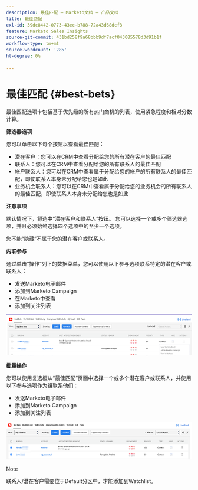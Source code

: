 ```yaml
---
description: 最佳匹配 — Marketo文档 — 产品文档
title: 最佳匹配
exl-id: 39dc8442-0773-43ec-b788-72a43d68dcf3
feature: Marketo Sales Insights
source-git-commit: 431bd258f9a68bbb9df7acf043085578d3d91b1f
workflow-type: tm+mt
source-wordcount: '285'
ht-degree: 0%

---
```


# 最佳匹配 {#best-bets}

最佳匹配选项卡包括基于优先级的所有热门商机的列表，使用紧急程度和相对分数计算。

**筛选器选项**

您可以单击以下每个按钮以查看最佳匹配：

* 潜在客户：您可以在CRM中查看分配给您的所有潜在客户的最佳匹配
* 联系人：您可以在CRM中查看分配给您的所有联系人的最佳匹配
* 帐户联系人：您可以在CRM中查看属于分配给您的帐户的所有联系人的最佳匹配，即使联系人本身未分配给您也是如此
* 业务机会联系人：您可以在CRM中查看属于分配给您的业务机会的所有联系人的最佳匹配，即使联系人本身未分配给您也是如此

**注意事项**

默认情况下，将选中“潜在客户和联系人”按钮。 您可以选择一个或多个筛选器选项，并且必须始终选择四个选项中的至少一个选项。

您不能“隐藏”不属于您的潜在客户或联系人。

**内联参与**

通过单击“操作”列下的数据菜单，您可以使用以下参与选项联系特定的潜在客户或联系人：

* 发送Marketo电子邮件
* 添加到Marketo Campaign
* 在Marketo中查看
* 添加到关注列表

![](assets/best-bets-1.png)

**批量操作**

您可以使用复选框从“最佳匹配”页面中选择一个或多个潜在客户或联系人，并使用以下参与选项作为组联系他们：

* 发送Marketo电子邮件
* 添加到Marketo Campaign
* 添加到关注列表

![](assets/best-bets-2.png)

>[!NOTE]
>
>联系人/潜在客户需要位于Default分区中，才能添加到Watchlist。
